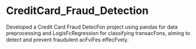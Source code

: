 # CreditCard_Fraud_Detection
Developed a Credit Card Fraud DetecFon project using pandas for data preprocessing and
LogisFcRegression for classifying transacFons, aiming to detect and prevent fraudulent acFviFes eﬀecFvely.
